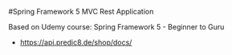 #Spring Framework 5 MVC Rest Application

Based on Udemy course: Spring Framework 5 - Beginner to Guru

- https://api.predic8.de/shop/docs/